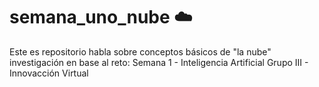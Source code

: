 # semana_uno_nube ☁️
Este es repositorio habla sobre conceptos básicos de "la nube" investigación en base al reto: Semana 1 - Inteligencia Artificial Grupo III - Innovacción Virtual
